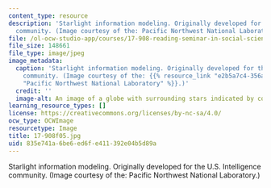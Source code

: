```yaml
---
content_type: resource
description: 'Starlight information modeling. Originally developed for the U.S. Intelligence
  community. (Image courtesy of the: Pacific Northwest National Laboratory.)'
file: /ol-ocw-studio-app/courses/17-908-reading-seminar-in-social-science-intelligence-and-national-security-fall-2005/835e741a6be6ed6fe411392e04b5d89a_17-908f05.jpg
file_size: 148661
file_type: image/jpeg
image_metadata:
  caption: 'Starlight information modeling. Originally developed for the U.S. Intelligence
    community. (Image courtesy of the: {{% resource_link "e2b5a7c4-356a-41e4-a84f-ff854d9b682e"
    "Pacific Northwest National Laboratory" %}}.)'
  credit: ''
  image-alt: An image of a globe with surrounding stars indicated by colored dots.
learning_resource_types: []
license: https://creativecommons.org/licenses/by-nc-sa/4.0/
ocw_type: OCWImage
resourcetype: Image
title: 17-908f05.jpg
uid: 835e741a-6be6-ed6f-e411-392e04b5d89a
---
```

Starlight information modeling. Originally developed for the U.S. Intelligence community. (Image courtesy of the: Pacific Northwest National Laboratory.)